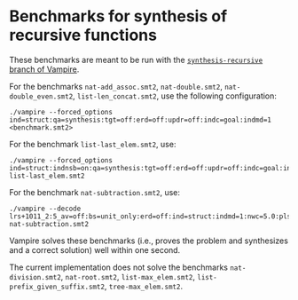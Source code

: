 # Benchmarks for synthesis of recursive functions

These benchmarks are meant to be run with the [`synthesis-recursive` branch of Vampire](https://github.com/vprover/vampire/tree/synthesis-recursive).

For the benchmarks `nat-add_assoc.smt2`, `nat-double.smt2`, `nat-double_even.smt2`, `list-len_concat.smt2`, use the following configuration:
```
./vampire --forced_options ind=struct:qa=synthesis:tgt=off:erd=off:updr=off:indc=goal:indmd=1 <benchmark.smt2>
```
For the benchmark `list-last_elem.smt2`, use:
```
./vampire --forced_options ind=struct:indnsb=on:qa=synthesis:tgt=off:erd=off:updr=off:indc=goal:indmd=1 list-last_elem.smt2
```
For the benchmark `nat-subtraction.smt2`, use:
```
./vampire --decode lrs+1011_2:5_av=off:bs=unit_only:erd=off:ind=struct:indmd=1:nwc=5.0:plsq=on:qa=synthesis:tgt=off:updr=off_300 nat-subtraction.smt2
```

Vampire solves these benchmarks (i.e., proves the problem and synthesizes and a correct solution) well within one second.

The current implementation does not solve the benchmarks `nat-division.smt2`, `nat-root.smt2`, `list-max_elem.smt2`, `list-prefix_given_suffix.smt2`, `tree-max_elem.smt2`.
